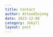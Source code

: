 ```yaml
---
title: Contact
author: AttendSejong
date: 2023-12-08
category: Jekyll
layout: post
---
```


<html lang="en">
<head>
    <meta charset="UTF-8">
    <meta http-equiv="X-UA-Compatible" content="IE=edge">
    <meta name="viewport" content="width=device-width, initial-scale=1.0">
    <title>Contact Us</title>
    <style>
        /* 추가된 CSS 스타일 */
        form {
            display: flex;
            flex-direction: column;
            max-width: 300px;
            margin: auto;
        }

        label {
            margin-bottom: 8px;
        }

        input, textarea {
            margin-bottom: 16px;
            width: 100%;
        }

        button {
            margin-top: 8px;
        }
    </style>
</head>
<body>

    <form id="contactForm">
        <label for="name">Name:</label>
        <input type="text" id="name" name="name" required>

        <label for="email">email address:</label>
        <input type="email" id="email" name="email" required>

        <label for="message">message:</label>
        <textarea id="message" name="message" required rows="5"></textarea>

        <button type="button" onclick="sendEmail()">Send</button>
    </form>

    <script>
        function sendEmail() {
            var name = document.getElementById('name').value;
            var email = document.getElementById('email').value;
            var message = document.getElementById('message').value;

            // 여기에 실제로 이메일을 보내는 로직을 추가해야 합니다.
            // 이 예제에서는 간단히 브라우저 콘솔에 출력합니다.
            console.log('Name: ' + name);
            console.log('Email: ' + email);
            console.log('Message: ' + message);

            // 알림창 띄우기
            alert('확인되었습니다.');

            // 입력 내용 초기화
            document.getElementById('name').value = '';
            document.getElementById('email').value = '';
            document.getElementById('message').value = '';
        }
    </script>
</body>
</html>

